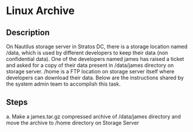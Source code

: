 # Linux Archive

## Description

On Nautilus storage server in Stratos DC, there is a storage location named /data, which is used by different developers to keep their data (non confidential data). One of the developers named james has raised a ticket and asked for a copy of their data present in /data/james directory on storage server. /home is a FTP location on storage server itself where developers can download their data. Below are the instructions shared by the system admin team to accomplish this task.

## Steps

a. Make a james.tar.gz compressed archive of /data/james directory and move the archive to /home directory on Storage Server
